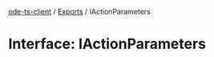 [ode-ts-client](../README.md) / [Exports](../modules.md) / IActionParameters

# Interface: IActionParameters
